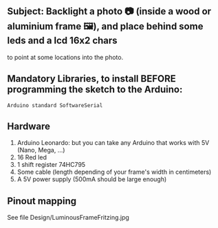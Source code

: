 ## Subject: Backlight a photo :camera: (inside a wood or aluminium frame :framed_picture:), and place behind some leds and a lcd 16x2 chars
to point at some locations into the photo.
			
## Mandatory Libraries, to install BEFORE programming the sketch to the Arduino:
	Arduino standard SoftwareSerial
	
## Hardware
1. Arduino Leonardo: but you can take any Arduino that works with 5V (Nano, Mega, ...)
2. 16 Red led
3. 1 shift register 74HC795
4. Some cable (length depending of your frame's width in centimeters)	
5. A 5V power supply (500mA should be large enough)

## Pinout mapping
See file Design/LuminousFrameFritzing.jpg

